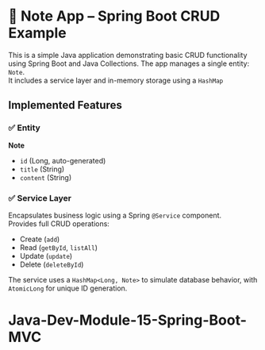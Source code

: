 # 📒 Note App – Spring Boot CRUD Example

This is a simple Java application demonstrating basic CRUD functionality using Spring Boot and Java Collections. The app manages a single entity: `Note`.  
It includes a service layer and in-memory storage using a `HashMap`

## Implemented Features

### ✅ Entity
**Note**  
- `id` (Long, auto-generated)  
- `title` (String)  
- `content` (String)  

### ✅ Service Layer
Encapsulates business logic using a Spring `@Service` component.  
Provides full CRUD operations:

- Create (`add`)
- Read (`getById`, `listAll`)
- Update (`update`)
- Delete (`deleteById`)

The service uses a `HashMap<Long, Note>` to simulate database behavior, with `AtomicLong` for unique ID generation.
# Java-Dev-Module-15-Spring-Boot-MVC
